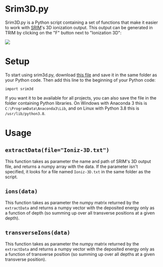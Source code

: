 # Srim3D.py
Srim3D.py is a Python script containing a set of functions that make it easier to work with [SRIM](http://srim.org/)'s 3D ionization output. This output can be generated in TRIM by clicking on the "F" button next to "Ionization 3D":

![](https://i.stack.imgur.com/yqVsJ.png)

# Setup
To start using srim3d.py, download [this file](https://raw.githubusercontent.com/Gustav-Lindberg/Srim3D.py/main/srim3d.py) and save it in the same folder as your Python code. Then add this line to the beginning of your Python code:

```
import srim3d
```

If you want it to be available for all projects, you can also save the file in the folder containing Python libraries. On Windows with Anaconda 3 this is `C:\ProgramData\Anaconda3\Lib`, and on Linux with Python 3.8 this is `/usr/lib/python3.8`.

# Usage
## `extractData(file="Ioniz-3D.txt")`
This function takes as parameter the name and path of SRIM's 3D output file, and returns a numpy array with the data. If the parameter isn't specified, it looks for a file named `Ioniz-3D.txt` in the same folder as the script.

## `ions(data)`
This function takes as parameter the numpy matrix returned by the `extractData` and returns a numpy vector with the deposited energy only as a function of depth (so summing up over all transverse positions at a given depth).

## `transverseIons(data)`
This function takes as parameter the numpy matrix returned by the `extractData` and returns a numpy vector with the deposited energy only as a function of transverse position (so summing up over all depths at a given transverse position).
